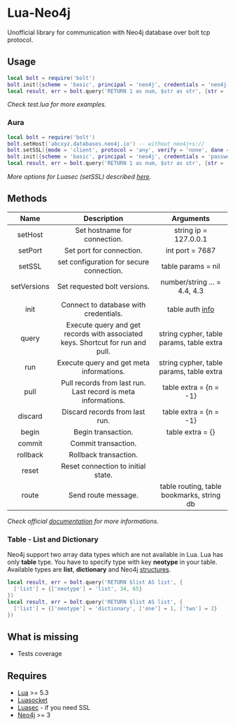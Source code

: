 # Lua-Neo4j

Unofficial library for communication with Neo4j database over bolt tcp protocol.

## Usage

```lua
local bolt = require('bolt')
bolt.init({scheme = 'basic', principal = 'neo4j', credentials = 'neo4j'})
local result, err = bolt.query('RETURN 1 as num, $str as str', {str = 'Hello'})
```

_Check test.lua for more examples._

### Aura

```lua
local bolt = require('bolt')
bolt.setHost('abcxyz.databases.neo4j.io') -- without neo4j+s://
bolt.setSSL({mode = 'client', protocol = 'any', verify = 'none', dane = true})
bolt.init({scheme = 'basic', principal = 'neo4j', credentials = 'password'})
local result, err = bolt.query('RETURN 1 as num, $str as str', {str = 'Hello'})
```

_More options for Luasec (setSSL) described [here](https://github.com/brunoos/luasec/wiki/LuaSec-1.0.x#ssl_newcontext)._

## Methods

| Name | Description | Arguments |
|:---:|:---:|:---:|
| setHost | Set hostname for connection. | string ip = 127.0.0.1 |
| setPort | Set port for connection. | int port = 7687 |
| setSSL | set configuration for secure connection. | table params = nil |
| setVersions | Set requested bolt versions. | number/string ... = 4.4, 4.3 |
| | | |
| init | Connect to database with credentials. | table auth [info](https://7687.org/bolt/bolt-protocol-message-specification-4.html#request-message---44---hello) |
| query | Execute query and get records with associated keys. Shortcut for run and pull. | string cypher, table params, table extra |
| run | Execute query and get meta informations. | string cypher, table params, table extra |
| pull | Pull records from last run. Last record is meta informations. | table extra = {n = -1} |
| discard | Discard records from last run. | table extra = {n = -1} |
| begin | Begin transaction. | table extra = {} |
| commit | Commit transaction. | |
| rollback | Rollback transaction. | |
| reset | Reset connection to initial state. | |
| route | Send route message. | table routing, table bookmarks, string db |

_Check official [documentation](https://7687.org/bolt/bolt-protocol-message-specification-4.html) for more informations._

### Table - List and Dictionary

Neo4j support two array data types which are not available in Lua. Lua has only **table** type. You have to specify type with key **neotype** in your table. Available types are **list**, **dictionary** and Neo4j [structures](https://github.com/stefanak-michal/lua-neo4j/blob/master/src/structures.lua).

```lua
local result, err = bolt.query('RETURN $list AS list', {
  ['list'] = {['neotype'] = 'list', 34, 65}
})
local result, err = bolt.query('RETURN $list AS list', {
  ['list'] = {['neotype'] = 'dictionary', ['one'] = 1, ['two'] = 2}
})
```

## What is missing

- Tests coverage

## Requires

- [Lua](https://www.lua.org/manual/5.3/) >= 5.3
- [Luasocket](https://w3.impa.br/~diego/software/luasocket/)
- [Luasec](https://github.com/brunoos/luasec) - if you need SSL
- [Neo4j](https://neo4j.com/) >= 3
